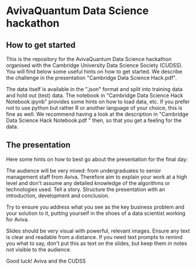 # AvivaQuantum Data Science hackathon

## How to get started

This is the repository for the AvivaQuantum Data Science hackathon organised with
the Cambridge University Data Science Society (CUDSS). 
You will find below some useful hints on how to get started. 
We describe the challenge in the presentation "Cambridge Data Science Hack.pdf".

The data itself is available in the ".json" format and split into training data and 
hold out (test) data. 
The notebook in "Cambridge Data Science Hack Notebook.ipynb" provides some hints on 
how to load data, etc. If you prefer not to use python but rather R or another language
of your choice, this is fine as well. 
We recommend having a look at the description in "Cambridge Data Science Hack Notebook.pdf "
then, so that you get a feeling for the data. 

## The presentation

Here some hints on how to best go about the presentation for the final day: 

The audience will be very mixed: from undergraduates to senior management staff from Aviva. Therefore aim to explain your work at a high level and don't assume any detailed knowledge of the algorithms or technologies used. 
Tell a story. Structure the presentation with an introduction, development and conclusion.  

Try to ensure you address what you see as the key business problem and your solution to it, putting yourself in the shoes of a data scientist working for Aviva.

Slides should be very visual with powerful, relevant images. Ensure any text is clear and readable from a distance. If you need text prompts to remind you what to say, don't put this as text on the slides, but keep them in notes not visible to the audience. 

Good luck!
Aviva and the CUDSS
